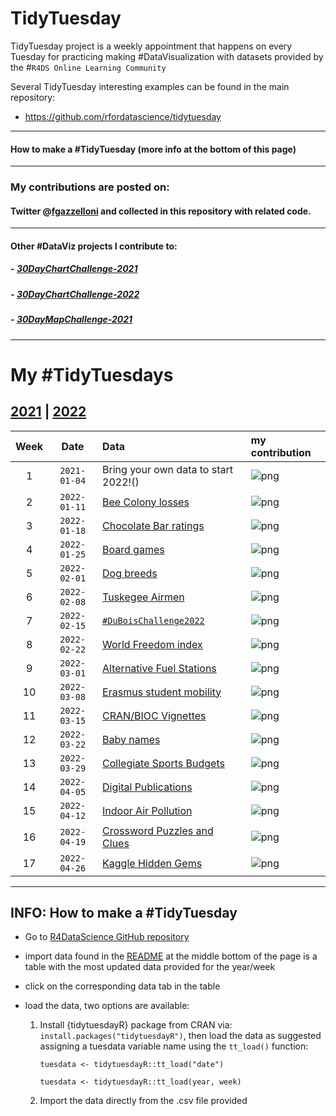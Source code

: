 # TidyTuesday

TidyTuesday project is a weekly appointment that happens on every Tuesday for practicing making #DataVisualization with datasets provided by the #`R4DS Online Learning Community`

Several TidyTuesday interesting examples can be found in the main repository:

- https://github.com/rfordatascience/tidytuesday

***
#### How to make a #TidyTuesday (more info at the bottom of this page) 

***
### My contributions are posted on: 

#### Twitter @[fgazzelloni](https://twitter.com/fgazzelloni) and collected in this repository with related code.

***
#### Other #DataViz projects I contribute to:

##### - [30DayChartChallenge-2021](https://github.com/Fgazzelloni/rstats-chart-challenge-2021)
##### - [30DayChartChallenge-2022](https://github.com/Fgazzelloni/30DayChartChallenge)
##### - [30DayMapChallenge-2021](https://github.com/Fgazzelloni/30DayMapChallenge)


***
# My #TidyTuesdays
## [2021](data/2021) | [2022](data/2022)

| Week | Date | Data | my contribution 
| :---: | :---: | :--- | :--- 
| 1 | `2021-01-04` | Bring your own data to start 2022!() | ![png](data/2022/w1_your_own_data/your_own_data.png)
| 2 | `2022-01-11` | [Bee Colony losses](https://github.com/rfordatascience/tidytuesday/blob/master/data/2022/2022-01-11/readme.md)|![png](data/2022/w2_bees/w2_bees.png)
| 3 | `2022-01-18` | [Chocolate Bar ratings](https://github.com/rfordatascience/tidytuesday/blob/master/data/2022/2022-01-18/readme.md) |![png](data/2022/w3_chocolate/w3_chocolate.png)
| 4 | `2022-01-25` | [Board games](https://github.com/rfordatascience/tidytuesday/blob/master/data/2022/2022-01-25/readme.md)|![png](data/2022/w4_board_games/w4_board_games.png)
| 5 | `2022-02-01` | [Dog breeds](https://github.com/rfordatascience/tidytuesday/blob/master/data/2022/2022-02-01/readme.md)|![png](data/2022/w5_dogs/dog_prints_plot.png)
| 6 | `2022-02-08` | [Tuskegee Airmen](https://github.com/rfordatascience/tidytuesday/blob/master/data/2022/2022-02-08/readme.md)|![png](data/2022/w6_airforce/w6_airforce.png)
| 7 | `2022-02-15` | [`#DuBoisChallenge2022`](https://github.com/rfordatascience/tidytuesday/blob/master/data/2022/2022-02-15/readme.md)|![png](data/2022/w7_dubois/w7_number6.png)
| 8 | `2022-02-22` | [World Freedom index](https://github.com/rfordatascience/tidytuesday/blob/master/data/2022/2022-02-22/readme.md)|![png](data/2022/w8_wfi/freedom.png)
| 9 | `2022-03-01` | [Alternative Fuel Stations](https://github.com/rfordatascience/tidytuesday/blob/master/data/2022/2022-03-01/readme.md)|![png](data/2022/w9_stations/w9_stations.png)
| 10 | `2022-03-08` | [Erasmus student mobility](https://github.com/rfordatascience/tidytuesday/blob/master/data/2022/2022-03-08/readme.md) |![png](data/2022/w10_erasmus/er-network.png)
| 11 | `2022-03-15` | [CRAN/BIOC Vignettes](https://github.com/rfordatascience/tidytuesday/blob/master/data/2022/2022-03-15/readme.md)|![png](data/2022/w11_vignettes/w11_vignettes.png)
| 12 | `2022-03-22` | [Baby names](https://github.com/rfordatascience/tidytuesday/blob/master/data/2022/2022-03-22/readme.md)|![png](data/2022/w12_babynames/w12_wordcloud.png)
| 13 | `2022-03-29` | [Collegiate Sports Budgets](https://github.com/rfordatascience/tidytuesday/blob/master/data/2022/2022-03-29/readme.md)|![png](data/2022/w13_sports/w13_sports.png)
| 14 | `2022-04-05` | [Digital Publications](https://github.com/rfordatascience/tidytuesday/blob/master/data/2022/2022-04-05/readme.md)|![png](data/2022/w14_digital_pub/w14_digital_publications_v2.png)
|15	| `2022-04-12` | [Indoor Air Pollution](https://github.com/rfordatascience/tidytuesday/blob/master/data/2022/2022-04-12/readme.md)|![png](data/2022/w15_indoor_pollution/day12_theme_day.png)
|16	| `2022-04-19` | [Crossword Puzzles and Clues](https://github.com/rfordatascience/tidytuesday/blob/master/data/2022/2022-04-19/readme.md)|![png](data/2022/w16_crosswords/day22_animate.gif)
|17	| `2022-04-26` | [Kaggle Hidden Gems](https://github.com/rfordatascience/tidytuesday/blob/master/data/2022/2022-04-26/readme.md)| ![png](data/2022/w17_hidden_gems/day28_deviations.png)

***
## INFO: How to make a #TidyTuesday

- Go to [R4DataScience GitHub repository](https://github.com/rfordatascience/tidytuesday)
- import data found in the [README](https://github.com/rfordatascience/tidytuesday/blob/master/README.md) at the middle bottom of the page is a table with the most updated data provided for the year/week
- click on the corresponding data tab in the table 
- load the data, two options are available: 

    1. Install {tidytuesdayR} package from CRAN via: `install.packages("tidytuesdayR")`, then load the data as suggested assigning a tuesdata variable name using the `tt_load()` function:
    
        `tuesdata <- tidytuesdayR::tt_load("date")`
        
        `tuesdata <- tidytuesdayR::tt_load(year, week)`
    
    2. Import the data directly from the .csv file provided 
